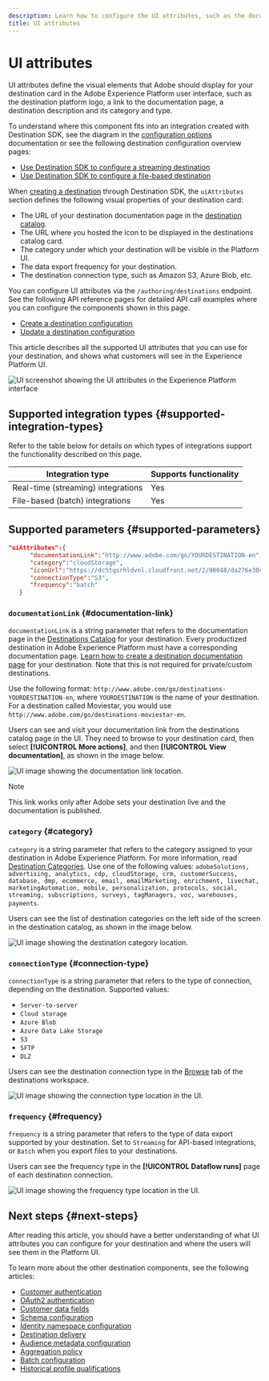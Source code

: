 ```yaml
---
description: Learn how to configure the UI attributes, such as the documentation link, the destination card category, and the destination connection type and frequency, for destinations built with Destination SDK.
title: UI attributes
---
```


# UI attributes

UI attributes define the visual elements that Adobe should display for your destination card in the Adobe Experience Platform user interface, such as the destination platform logo, a link to the documentation page, a destination description and its category and type.

To understand where this component fits into an integration created with Destination SDK, see the diagram in the [configuration options](../configuration-options.md) documentation or see the following destination configuration overview pages:

* [Use Destination SDK to configure a streaming destination](../../guides/configure-destination-instructions.md#create-destination-configuration)
* [Use Destination SDK to configure a file-based destination](../../guides/configure-file-based-destination-instructions.md#create-destination-configuration)

When [creating a destination](../../authoring-api/destination-configuration/create-destination-configuration.md) through Destination SDK, the `uiAttributes` section defines the following visual properties of your destination card:

* The URL of your destination documentation page in the [destination catalog](../../../catalog/overview.md).
* The URL where you hosted the icon to be displayed in the destinations catalog card.
* The category under which your destination will be visible in the Platform UI.
* The data export frequency for your destination.
* The destination connection type, such as Amazon S3, Azure Blob, etc.

You can configure UI attributes via the `/authoring/destinations` endpoint. See the following API reference pages for detailed API call examples where you can configure the components shown in this page.

* [Create a destination configuration](../../authoring-api/destination-configuration/create-destination-configuration.md)
* [Update a destination configuration](../../authoring-api/destination-configuration/update-destination-configuration.md)

This article describes all the supported UI attributes that you can use for your destination, and shows what customers will see in the Experience Platform UI.

![UI screenshot showing the UI attributes in the Experience Platform interface](../../assets/functionality/destination-configuration/ui-attributes.png)

## Supported integration types {#supported-integration-types}

Refer to the table below for details on which types of integrations support the functionality described on this page.

|Integration type| Supports functionality |
|---|---|
| Real-time (streaming) integrations | Yes |
| File-based (batch) integrations | Yes |

## Supported parameters {#supported-parameters}

```json
"uiAttributes":{
      "documentationLink":"http://www.adobe.com/go/YOURDESTINATION-en",
      "category":"cloudStorage",
      "iconUrl":"https://dc5tqsrhldvnl.cloudfront.net/2/90048/da276e30c730ce6cd666c8ca78360df21.png",
      "connectionType":"S3",
      "frequency":"batch"
   }
```

### `documentationLink` {#documentation-link}

`documentationLink` is a string parameter that refers to the documentation page in the [Destinations Catalog](../../../catalog/overview.md) for your destination. Every productized destination in Adobe Experience Platform must have a corresponding documentation page. [Learn how to create a destination documentation page](../../docs-framework/documentation-instructions.md) for your destination. Note that this is not required for private/custom destinations.

Use the following format: `http://www.adobe.com/go/destinations-YOURDESTINATION-en`, where `YOURDESTINATION` is the name of your destination. For a destination called Moviestar, you would use `http://www.adobe.com/go/destinations-moviestar-en`.

Users can see and visit your documentation link from the destinations catalog page in the UI. They need to browse to your destination card, then select **[!UICONTROL More actions]**, and then **[!UICONTROL View documentation]**, as shown in the image below.

![UI image showing the documentation link location.](../../assets/functionality/destination-configuration/ui-attributes-doc-link.png)

>[!NOTE]
>
>This link works only after Adobe sets your destination live and the documentation is published. 

### `category` {#category}

`category` is a string parameter that refers to the category assigned to your destination in Adobe Experience Platform. For more information, read [Destination Categories](../../../destination-types.md). Use one of the following values: `adobeSolutions, advertising, analytics, cdp, cloudStorage, crm, customerSuccess, database, dmp, ecommerce, email, emailMarketing, enrichment, livechat, marketingAutomation, mobile, personalization, protocols, social, streaming, subscriptions, surveys, tagManagers, voc, warehouses, payments`.

Users can see the list of destination categories on the left side of the screen in the destination catalog, as shown in the image below.

![UI image showing the destination category location.](../../assets/functionality/destination-configuration/ui-attributes-category.png)

<!-- ### `iconUrl` {#icon-url}

`iconUrl` is a string parameter that refers to the URL where you hosted the icon to be displayed in the destinations catalog card. For private custom integrations, this is not required. For productized configurations, you need to share an icon with the Adobe team when you [submit the destination for review](../../guides/submit-destination.md#logo).

Users can see the icon on your destination card, as shown in the image below.

![UI image showing the icon location.](../../assets/functionality/destination-configuration/ui-attributes-icon.png) -->

### `connectionType` {#connection-type}

`connectionType` is a string parameter that refers to the type of connection, depending on the destination. Supported values: <ul><li>`Server-to-server`</li><li>`Cloud storage`</li><li>`Azure Blob`</li><li>`Azure Data Lake Storage`</li><li>`S3`</li><li>`SFTP`</li><li>`DLZ`</li></ul>

Users can see the destination connection type in the [Browse](../../../ui/destinations-workspace.md#browse) tab of the destinations workspace.

![UI image showing the connection type location in the UI.](../../assets/functionality/destination-configuration/ui-attributes-connection.png)

### `frequency` {#frequency}

`frequency` is a string parameter that refers to the type of data export supported by your destination. Set to `Streaming` for API-based integrations, or `Batch` when you export files to your destinations.

Users can see the frequency type in the **[!UICONTROL Dataflow runs]** page of each destination connection.

![UI image showing the frequency type location in the UI.](../../assets/functionality/destination-configuration/ui-attributes-frequency.png)

## Next steps {#next-steps}

After reading this article, you should have a better understanding of what UI attributes you can configure for your destination and where the users will see them in the Platform UI.

To learn more about the other destination components, see the following articles:

* [Customer authentication](customer-authentication.md)
* [OAuth2 authentication](oauth2-authentication.md)
* [Customer data fields](customer-data-fields.md)
* [Schema configuration](schema-configuration.md)
* [Identity namespace configuration](identity-namespace-configuration.md)
* [Destination delivery](destination-delivery.md)
* [Audience metadata configuration](audience-metadata-configuration.md)
* [Aggregation policy](aggregation-policy.md)
* [Batch configuration](batch-configuration.md)
* [Historical profile qualifications](historical-profile-qualifications.md)